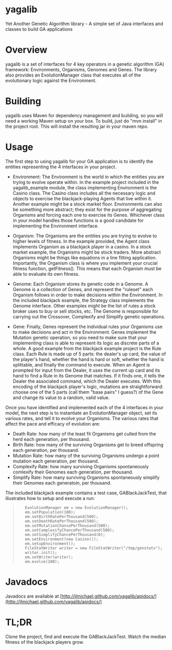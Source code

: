 yagalib
=======

Yet Another Genetic Algorithm library - A simple set of Java interfaces and classes to build GA applications

Overview
========

yagalib is a set of interfaces for 4 key operators in a genetic algorithm (GA) framework: Environments, Organisms,
Genomes and Genes.  The library also provides an EvolutionManager class that executes all of the evolutionary
logic against the Environment.

Building
========

yagalib uses Maven for dependency management and building, so you will need a working Maven setup on your box.  To
build, just do "mvn install" in the project root.  This will install the resulting jar in your maven repo.

Usage
=====

The first step to using yagalib for your GA application is to identify the entities representing the 4 interfaces in
your project.

- Environment: The Environment is the world in which the entities you are trying to evolve operate within.  In the
example project included in the yagalib_example module, the class implementing Environment is the Casino class.  The
Casino class includes all the necessary logic and objects to exercise the blackjack-playing Agents that live within
it.  Another example might be a stock market floor.  Environments can also be something more abstract; they exist
for the purpose of aggregating Organisms and forcing each one to exercise its Genes.  Whichever class in your model
handles those functions is a good candidate for implementing the Environment interface.

- Organism: The Organisms are the entities you are trying to evolve to higher levels of fitness.  In the example
provided, the Agent class implements Organism as a blackjack player in a casino.  In a stock market example, the
Organisms might be stock traders.  More abstract Organisms might be things like equations in a line fitting application.
Importantly, the Organism class is where you implement your crucial fitness function, getFitness().  This means that
each Organism must be able to evaluate its own fitness.

- Genome: Each Organism stores its genetic code in a Genome.  A Genome is a collection of Genes, and represent the
"ruleset" each Organism follows in order to make decisions within the Environment.  In the included blackjack example,
the Strategy class implements the Genome interface.  Other examples might be the list of rules a stock broker uses
to buy or sell stocks, etc.  The Genome is responsible for carrying out the Crossover, Complexify and Simplify
genetic operations.

- Gene: Finally, Genes represent the individual rules your Organisms use to make decisions and act in the Environment.
Genes implement the Mutation genetic operation, so you need to make sure that your implementing class is able to
represent its logic as discrete parts of a whole.  A good example from the blackjack example project is the Rule class.
Each Rule is made up of 5 parts: the dealer's up card, the value of the player's hand, whether the hand is hard or soft,
whether the hand is splittable, and finally the command to execute.  When an Agent is prompted for input from the
Dealer, it uses the current up card and its hand to find a Rule in its Genome that matches.  If it finds one, it tells
the Dealer the associated command, which the Dealer executes.  With this encoding of the blackjack player's logic,
mutations are straightforward: choose one of the 5 parts (call them "base pairs" I guess?) of the Gene and change its
value to a random, valid value.

Once you have identified and implemented each of the 4 interfaces in your model, the next step is to instantiate an
EvolutionManager object, set its various rates, and tell it to evolve your Organisms.  The various rates that affect
the pace and efficacy of evolution are:

- Death Rate: how many of the least fit Organisms get culled from the herd each generation, per thousand.
- Birth Rate: how many of the surviving Organisms get to breed offspring each generation, per thousand.
- Mutation Rate: how many of the surviving Organisms undergo a point mutation each generation, per thousand.
- Complexify Rate: how many surviving Organisms spontaneously comlexify their Genomes each generation, per thousand.
- Simplify Rate: how many surviving Organisms spontaneously simplify their Genomes each generatoin, per thousand.

The included blackjack example contains a test case, GABlackJackTest, that illustrates how to setup and execute a run:

>        EvolutionManager em = new EvolutionManager();
>        em.setPopulation(100);
>        em.setBirthRatePerThousand(500);
>        em.setDeathRatePerThousand(500);
>        em.setMutationChancePerThousand(500);
>        em.setComplexifyChancePerThousand(500);
>        em.setSimplifyChancePerThousand(0);
>        em.setEnvironment(new Casino());
>        em.setupEnvironment();
>        FileStatWriter writer = new FileStatWriter("/tmp/genstats");
>        writer.init();
>        em.setWriter(writer);
>        em.evolve(100);

Javadocs
========

Javadocs are available at [http://jlmichael.github.com/yagalib/apidocs/](http://jlmichael.github.com/yagalib/apidocs/)

TL;DR
=====

Clone the project, find and execute the GABlackJackTest.  Watch the median fitness of the blackjack players grow.

